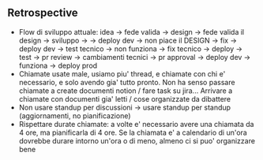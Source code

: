 ## Retrospective

- Flow di sviluppo attuale: idea -> fede valida -> design -> fede valida il design -> sviluppo -> -> deploy dev -> non piace il DESIGN -> fix -> deploy dev -> test tecnico -> non funziona -> fix tecnico -> deploy -> test -> pr review -> cambiamenti tecnici -> pr approval -> deploy dev -> funziona -> deploy prod
- Chiamate usate male, usiamo piu' thread, e chiamate con chi e' necessario, e solo avendo gia' tutto pronto. Non ha senso passare chiamate a create documenti notion / fare task su jira... Arrivare a chiamate con documenti gia' letti / cose organizzate da dibattere
- Non usare standup per discussioni -> usare standup per standup (aggiornamenti, no pianificazione)
- Rispettare durate chiamate: a volte e' necessario avere una chiamata da 4 ore, ma pianificarla di 4 ore. Se la chiamata e' a calendario di un'ora dovrebbe durare intorno un'ora o di meno, almeno ci si puo' organizzare bene